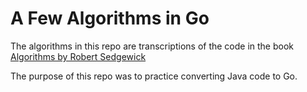 # A Few Algorithms in Go

The algorithms in this repo are transcriptions of
the code in the book [Algorithms by Robert Sedgewick](https://algs4.cs.princeton.edu/home/)

The purpose of this repo was to practice converting Java code
to Go. 